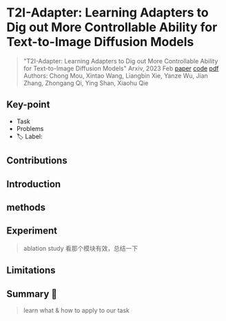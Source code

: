# T2I-Adapter: Learning Adapters to Dig out More Controllable Ability for Text-to-Image Diffusion Models

> "T2I-Adapter: Learning Adapters to Dig out More Controllable Ability for Text-to-Image Diffusion Models" Arxiv, 2023 Feb
> [paper](http://arxiv.org/abs/2302.08453v2) [code]() 
> [pdf](./2023_02_Arxiv_T2I-Adapter--Learning-Adapters-to-Dig-out-More-Controllable-Ability-for-Text-to-Image-Diffusion-Models.pdf)
> Authors: Chong Mou, Xintao Wang, Liangbin Xie, Yanze Wu, Jian Zhang, Zhongang Qi, Ying Shan, Xiaohu Qie

## Key-point

- Task
- Problems
- :label: Label:

## Contributions

## Introduction

## methods

## Experiment

> ablation study 看那个模块有效，总结一下

## Limitations

## Summary :star2:

> learn what & how to apply to our task

